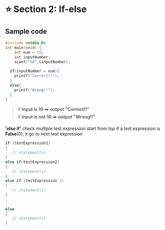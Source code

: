 # :star: Section 2: If-else

## Sample code
```c
#include <stdio.h>
int main(void) {
	int num = 10;
	int inputNumber;
	scanf("%d",&inputNumber);
	
  if(inputNumber = num){
  	printf("Correct!!");
  }
  else{
	printf("Wrong!!");
  }
}
```
>if <strong>input is 10</strong>  :arrow_right: **output "Correct!!"**<br>
>if **input is not 10**  :arrow_right: **output "Wrong!!"**

**'else if'** check multiple test expression start from *top* if a test expression is **False**(0), it go to next test expression
```c
if (testExpression1) 
{
   // statement(s)
}
else if(testExpression2) 
{
   // statement(s)
}
else if (testExpression 3) 
{
   // statement(s)
}
.
.
else 
{
   // statement(s)
}
```
